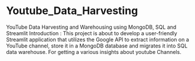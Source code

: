# Youtube_Data_Harvesting
YouTube Data Harvesting and Warehousing using MongoDB, SQL and Streamlit
Introduction :
This project is about to develop a user-friendly Streamlit application that utilizes the Google API to extract information on a YouTube channel, store it in a MongoDB database and  migrates it into SQL data warehouse. For getting a various insights about youtube Channels.
